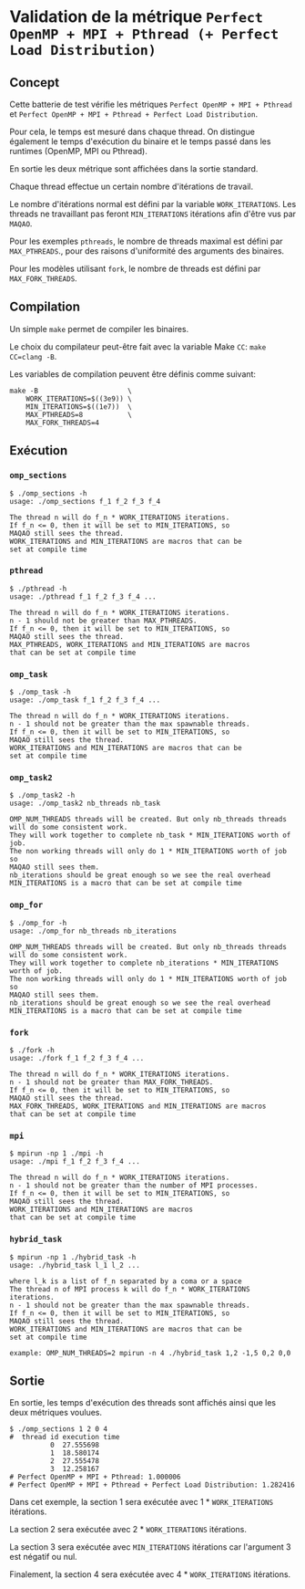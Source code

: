 # Validation de la métrique `Perfect OpenMP + MPI + Pthread (+ Perfect Load Distribution)`

## Concept

Cette batterie de test vérifie les métriques `Perfect OpenMP + MPI + Pthread`
et `Perfect OpenMP + MPI + Pthread + Perfect Load Distribution`.

Pour cela, le temps est mesuré dans chaque thread. On distingue également le
temps d'exécution du binaire et le temps passé dans les runtimes (OpenMP, MPI ou
Pthread).

En sortie les deux métrique sont affichées dans la sortie standard.

Chaque thread effectue un certain nombre d'itérations de travail.

Le nombre d'itérations normal est défini par la variable `WORK_ITERATIONS`.
Les threads ne travaillant pas feront `MIN_ITERATIONS` itérations afin d'être
vus par `MAQAO`.

Pour les exemples `pthreads`, le nombre de threads maximal est défini par
`MAX_PTHREADS`., pour des raisons d'uniformité des arguments des binaires.

Pour les modèles utilisant `fork`, le nombre de threads est défini par
`MAX_FORK_THREADS`.

## Compilation

Un simple `make` permet de compiler les binaires.

Le choix du compilateur peut-être fait avec la variable Make `CC`:
`make CC=clang -B`.

Les variables de compilation peuvent être définis comme suivant:

```
make -B                      \
    WORK_ITERATIONS=$((3e9)) \
    MIN_ITERATIONS=$((1e7))  \
    MAX_PTHREADS=8           \
    MAX_FORK_THREADS=4
```

## Exécution

### `omp_sections`

```
$ ./omp_sections -h
usage: ./omp_sections f_1 f_2 f_3 f_4

The thread n will do f_n * WORK_ITERATIONS iterations.
If f_n <= 0, then it will be set to MIN_ITERATIONS, so
MAQAO still sees the thread.
WORK_ITERATIONS and MIN_ITERATIONS are macros that can be
set at compile time
```

### `pthread`

```
$ ./pthread -h
usage: ./pthread f_1 f_2 f_3 f_4 ...

The thread n will do f_n * WORK_ITERATIONS iterations.
n - 1 should not be greater than MAX_PTHREADS.
If f_n <= 0, then it will be set to MIN_ITERATIONS, so
MAQAO still sees the thread.
MAX_PTHREADS, WORK_ITERATIONS and MIN_ITERATIONS are macros
that can be set at compile time
```

### `omp_task`

```
$ ./omp_task -h
usage: ./omp_task f_1 f_2 f_3 f_4 ...

The thread n will do f_n * WORK_ITERATIONS iterations.
n - 1 should not be greater than the max spawnable threads.
If f_n <= 0, then it will be set to MIN_ITERATIONS, so
MAQAO still sees the thread.
WORK_ITERATIONS and MIN_ITERATIONS are macros that can be
set at compile time
```

### `omp_task2`

```
$ ./omp_task2 -h
usage: ./omp_task2 nb_threads nb_task

OMP_NUM_THREADS threads will be created. But only nb_threads threads
will do some consistent work.
They will work together to complete nb_task * MIN_ITERATIONS worth of job.
The non working threads will only do 1 * MIN_ITERATIONS worth of job so
MAQAO still sees them.
nb_iterations should be great enough so we see the real overhead
MIN_ITERATIONS is a macro that can be set at compile time
```

### `omp_for`

```
$ ./omp_for -h
usage: ./omp_for nb_threads nb_iterations

OMP_NUM_THREADS threads will be created. But only nb_threads threads
will do some consistent work.
They will work together to complete nb_iterations * MIN_ITERATIONS worth of job.
The non working threads will only do 1 * MIN_ITERATIONS worth of job so
MAQAO still sees them.
nb_iterations should be great enough so we see the real overhead
MIN_ITERATIONS is a macro that can be set at compile time
```

### `fork`

```
$ ./fork -h
usage: ./fork f_1 f_2 f_3 f_4 ...

The thread n will do f_n * WORK_ITERATIONS iterations.
n - 1 should not be greater than MAX_FORK_THREADS.
If f_n <= 0, then it will be set to MIN_ITERATIONS, so
MAQAO still sees the thread.
MAX_FORK_THREADS, WORK_ITERATIONS and MIN_ITERATIONS are macros
that can be set at compile time
```

### `mpi`

```
$ mpirun -np 1 ./mpi -h
usage: ./mpi f_1 f_2 f_3 f_4 ...

The thread n will do f_n * WORK_ITERATIONS iterations.
n - 1 should not be greater than the number of MPI processes.
If f_n <= 0, then it will be set to MIN_ITERATIONS, so
MAQAO still sees the thread.
WORK_ITERATIONS and MIN_ITERATIONS are macros
that can be set at compile time
```

### `hybrid_task`

```
$ mpirun -np 1 ./hybrid_task -h
usage: ./hybrid_task l_1 l_2 ...

where l_k is a list of f_n separated by a coma or a space
The thread n of MPI process k will do f_n * WORK_ITERATIONS iterations.
n - 1 should not be greater than the max spawnable threads.
If f_n <= 0, then it will be set to MIN_ITERATIONS, so
MAQAO still sees the thread.
WORK_ITERATIONS and MIN_ITERATIONS are macros that can be
set at compile time

example: OMP_NUM_THREADS=2 mpirun -n 4 ./hybrid_task 1,2 -1,5 0,2 0,0
```

## Sortie

En sortie, les temps d'exécution des threads sont affichés ainsi
que les deux métriques voulues.

```
$ ./omp_sections 1 2 0 4
#  thread id execution time
          0  27.555698
          1  18.580174
          2  27.555478
          3  12.258167
# Perfect OpenMP + MPI + Pthread: 1.000006
# Perfect OpenMP + MPI + Pthread + Perfect Load Distribution: 1.282416
```

Dans cet exemple, la section 1 sera exécutée avec 1 * `WORK_ITERATIONS`
itérations.

La section 2 sera exécutée avec 2 * `WORK_ITERATIONS` itérations.

La section 3 sera exécutée avec `MIN_ITERATIONS` itérations car l'argument 3 est
négatif ou nul.

Finalement, la section 4 sera exécutée avec 4 * `WORK_ITERATIONS` itérations.

<!-- vim:set ts=8 sts=4 sw=4 tw=80 et: -->
